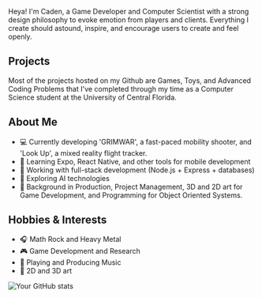 Heya! I'm Caden, a Game Developer and Computer Scientist with a strong design philosophy to evoke emotion from players and clients. Everything I create should astound, inspire, and encourage users to create and feel openly. 

## Projects

Most of the projects hosted on my Github are Games, Toys, and Advanced Coding Problems that I've completed through my time as a Computer Science student at the University of Central Florida. 

## About Me

* 💻 Currently developing 'GRIMWAR', a fast-paced mobility shooter, and 'Look Up', a mixed reality flight tracker.
* 🌱 Learning Expo, React Native, and other tools for mobile development
* 🎯 Working with full-stack development (Node.js + Express + databases)
* 🤖 Exploring AI technologies
* 🎨 Background in Production, Project Management, 3D and 2D art for Game Development, and Programming for Object Oriented Systems.

## Hobbies & Interests

* 🎧 Math Rock and Heavy Metal
* 🎮 Game Development and Research
* 🎸 Playing and Producing Music
* 🎨 2D and 3D art

![Your GitHub stats](https://github-readme-stats.vercel.app/api?username=c4den&show_icons=true&theme=vue-dark)

